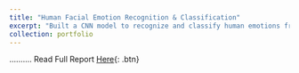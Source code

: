 ```yaml
---
title: "Human Facial Emotion Recognition & Classification"
excerpt: "Built a CNN model to recognize and classify human emotions from facial images as a part of a semester-long machine learning team project. The objective was to build and train a model that can identify the emotion of a person from its face. As a member of a five person team, I took charge of the data collection and preprocessing. Furthermore, I was responsible for the development, training, and evaluation of the CNN model.  <br/><img src='/images/Facial_recog.gif'>"
collection: portfolio
---
```


..........
Read Full Report [Here](/files/24787.pdf){: .btn}